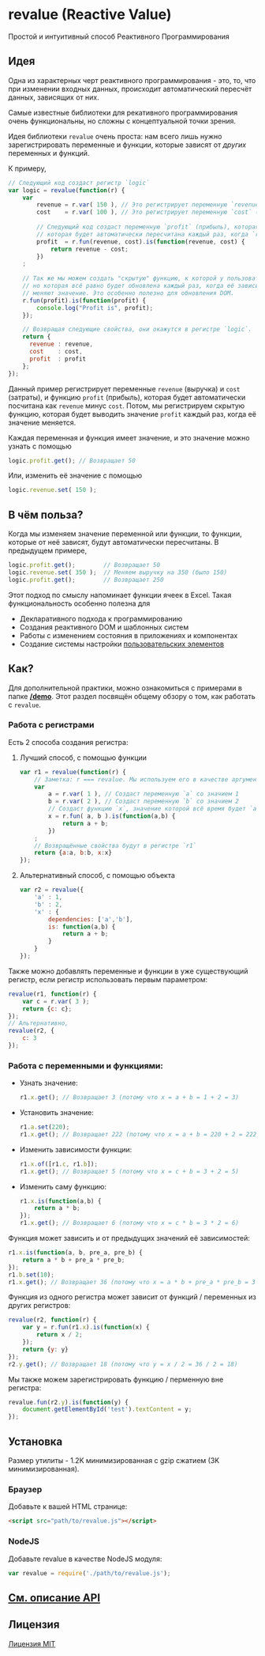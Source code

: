 # revalue (Reactive Value)
Простой и интуитивный способ Реактивного Программирования

## Идея
Одна из характерных черт реактивного программирования - это, то, что при изменении входных данных, происходит автоматический пересчёт данных, зависящих от них.

Самые известные библиотеки для рекативного программирования очень функциональны, но сложны с концептуальной точки зрения.

Идея библиотеки `revalue` очень проста: нам всего лишь нужно зарегистрировать переменные и функции, которые зависят от *других* переменных и функций.

К примеру,

```javascript
// Следующий код создаст регистр `logic`
var logic = revalue(function(r) {
    var
        revenue = r.var( 150 ), // Это регистрирует переменную `revenue` (выручка) со значением 150
        cost    = r.var( 100 ), // Это регистрирует переменную `cost` (затраты) со значением 100
        
        // Следующий код создаст переменную `profit` (прибыль), которая зависит от `revenue` и `cost`, и
        // которая будет автоматически пересчитана каждый раз, когда `revenue` или `cost` изменится
        profit  = r.fun(revenue, cost).is(function(revenue, cost) {
            return revenue - cost;
        })
    ;
    
    // Так же мы можем создать "скрытую" функцию, к которой у пользователя не будет доступа,
    // но которая всё равно будет обновлена каждый раз, когда её зависимые переменные / функции
    // меняют значение. Это особенно полезно для обновления DOM.
    r.fun(profit).is(function(profit) {
        console.log("Profit is", profit);
    });

    // Возвращая следующие свойства, они окажутся в регистре `logic`.
    return {
      revenue : revenue,
      cost    : cost,
      profit  : profit
    };
});
```

Данный пример регистрирует переменные `revenue` (выручка) и `cost` (затраты), и функцию `profit` (прибыль), которая будет автоматически посчитана как `revenue` минус `cost`. Потом, мы регистрируем скрытую функцию, которая будет выводить значение `profit` каждый раз, когда её значение меняется.

Каждая переменная и функция имеет значение, и это значение можно узнать с помощью

```javascript
logic.profit.get(); // Возвращает 50
```

Или, изменить её значение с помощью

```javascript
logic.revenue.set( 150 );
```

## В чём польза?
Когда мы изменяем значение переменной или функции, то функции, которые от неё зависят, будут автоматически пересчитаны. В предыдущем примере,

```javascript
logic.profit.get();        // Возвращает 50
logic.revenue.set( 350 );  // Меняем выручку на 350 (было 150)
logic.profit.get();        // Возвращает 250
```

Этот подход по смыслу напоминает функции ячеек в Excel. Такая функциональность особенно полезна для
* Декларативного подхода к программированию
* Создания реактивного DOM и шаблонных систем
* Работы с изменением состояния в приложениях и компонентах
* Создание системы настройки [пользовательских элементов](https://learn.javascript.ru/webcomponent-core)

## Как?
Для дополнительной практики, можно ознакомиться с примерами в папке **[/demo](https://github.com/guitarino/revalue/tree/master/demo)**. Этот раздел посвящён общему обзору о том, как работать с `revalue`.

### Работа с регистрами
Есть 2 способа создания регистра:

1. Лучший способ, с помощью функции
   ```javascript
   var r1 = revalue(function(r) {
       // Заметка: r === revalue. Мы используем его в качестве аргумента для удобства.
       var
           a = r.var( 1 ), // Создаст переменную `a` со значием 1
           b = r.var( 2 ), // Создаст переменную `b` со значием 2
           // Создаст функцию `x`, значение которой всё время будет `a + b`
           x = r.fun( a, b ).is(function(a,b) {
               return a + b;
           })
       ;
       // Возвращённые свойства будут в регистре `r1`
       return {a:a, b:b, x:x}
   });
   ```

2. Альтернативный способ, с помощью объекта
   ```javascript
   var r2 = revalue({
       'a' : 1,
       'b' : 2,
       'x' : {
           dependencies: ['a','b'],
           is: function(a,b) {
               return a + b;
           }
       }
   });
   ```

Также можно добавлять переменные и функции в уже существующий регистр, если регистр использовать первым параметром:

```javascript
revalue(r1, function(r) {
    var c = r.var( 3 );
    return {c: c};
});
// Альтернативно,
revalue(r2, {
    c: 3
});
```

### Работа с переменными и функциями:
* Узнать значение:
   ```javascript
   r1.x.get(); // Возвращает 3 (потому что x = a + b = 1 + 2 = 3)
   ```

* Установить значение:
   ```javascript
   r1.a.set(220);
   r1.x.get(); // Возвращает 222 (потому что x = a + b = 220 + 2 = 222)
   ```

* Изменить зависимости функции:
   ```javascript
   r1.x.of([r1.c, r1.b]);
   r1.x.get(); // Возвращает 5 (потому что x = c + b = 3 + 2 = 5)
   ```

* Изменить саму функцию:
   ```javascript
   r1.x.is(function(a,b) {
       return a * b;
   });
   r1.x.get(); // Возвращает 6 (потому что x = c * b = 3 * 2 = 6)
   ```

Функция может зависить и от предыдущих значений её зависимостей:

```javascript
r1.x.is(function(a, b, pre_a, pre_b) {
    return a * b + pre_a * pre_b;
});
r1.b.set(10);
r1.x.get(); // Возвращает 36 (потому что x = a * b + pre_a * pre_b = 3 * 10 + 3 * 2 = 36)
```

Функция из одного регистра может зависит от функций / переменных из других регистров:

```javascript
revalue(r2, function(r) {
    var y = r.fun(r1.x).is(function(x) {
        return x / 2;
    });
    return {y: y}
});
r2.y.get(); // Возвращает 18 (потому что y = x / 2 = 36 / 2 = 18)
```

Мы также можем зарегистрировать функцию / перменную вне регистра:

```javascript
revalue.fun(r2.y).is(function(y) {
    document.getElementById('test').textContent = y;
});
```

## Установка
Размер утилиты - 1.2K минимизированная с gzip сжатием (3K минимизированная).

### Браузер
Добавьте к вашей HTML странице:

```html
<script src="path/to/revalue.js"></script>
```

### NodeJS
Добавьте revalue в качестве NodeJS модуля:

```javascript
var revalue = require('./path/to/revalue.js');
```

## [См. описание API](https://github.com/guitarino/revalue/blob/master/API.ru.md)

## Лицензия
[Лицензия MIT](https://github.com/guitarino/revalue/blob/master/LICENSE)